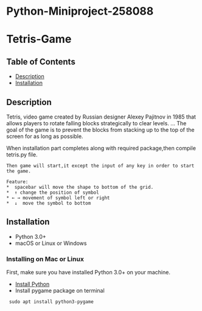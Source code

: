 # Python-Miniproject-258088

# Tetris-Game

## Table of Contents
* [Description](#Description)
* [Installation](#Installation)


## Description 

   Tetris, video game created by Russian designer Alexey Pajitnov in 1985 that allows players to rotate falling blocks strategically to clear levels. ... The goal of the game is to prevent the blocks from stacking up to the top of the screen for as long as possible.

 When installation part completes along with required package,then compile tetris.py file.
 
    Then game will start,it except the input of any key in order to start the game.
    
    Feature:
    *  spacebar will move the shape to bottom of the grid.
    *  ↑ change the position of symbol
    * ← → movement of symbol left or right
    *  ↓  move the symbol to bottom

## Installation

* Python 3.0+
* macOS or Linux or Windows 

### Installing on Mac or Linux
First, make sure you have installed Python 3.0+ on your machine.
* [Install Python](https://realpython.com/installing-python/)
* Install pygame package on terminal

```
 sudo apt install python3-pygame

```
